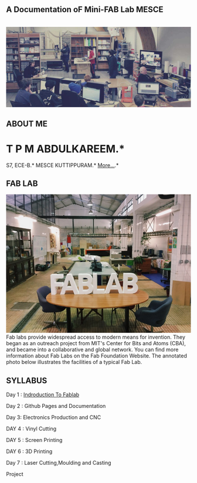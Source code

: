 ##                                        A Documentation oF Mini-FAB Lab MESCE
<br>
<img src="fab2.jpg">


## ABOUT ME
# T P M ABDULKAREEM.*
  S7, ECE-B.*
  MESCE KUTTIPPURAM.*
  [More...](https://tpmabdulkareem.github.io/About).*


















## FAB LAB


<img src="fablab.jpg">
    Fab labs provide widespread access to modern means for invention. They began as an outreach project from MIT's Center for Bits and    Atoms (CBA), and became into a collaborative and global network. You can find more information about Fab Labs on the Fab Foundation   Website. The annotated photo below illustrates the facilities of a typical Fab Lab.
    
    
## SYLLABUS
  Day 1 : [Indroduction To Fablab](https://tpmabdulkareem.github.io/Day1)

  Day 2 : Github Pages and Documentation
                               
  Day 3: Electronics Production and CNC
                                
  DAY 4 : Vinyl Cutting
                                	
  DAY 5 : Screen Printing
                                	
  DAY 6 : 3D Printing
                                
  Day 7 : Laser Cutting,Moulding and Casting
                                
  Project


